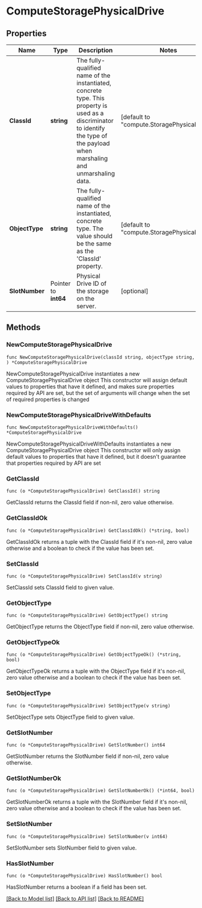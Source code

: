# ComputeStoragePhysicalDrive

## Properties

Name | Type | Description | Notes
------------ | ------------- | ------------- | -------------
**ClassId** | **string** | The fully-qualified name of the instantiated, concrete type. This property is used as a discriminator to identify the type of the payload when marshaling and unmarshaling data. | [default to "compute.StoragePhysicalDrive"]
**ObjectType** | **string** | The fully-qualified name of the instantiated, concrete type. The value should be the same as the &#39;ClassId&#39; property. | [default to "compute.StoragePhysicalDrive"]
**SlotNumber** | Pointer to **int64** | Physical Drive ID of the storage on the server. | [optional] 

## Methods

### NewComputeStoragePhysicalDrive

`func NewComputeStoragePhysicalDrive(classId string, objectType string, ) *ComputeStoragePhysicalDrive`

NewComputeStoragePhysicalDrive instantiates a new ComputeStoragePhysicalDrive object
This constructor will assign default values to properties that have it defined,
and makes sure properties required by API are set, but the set of arguments
will change when the set of required properties is changed

### NewComputeStoragePhysicalDriveWithDefaults

`func NewComputeStoragePhysicalDriveWithDefaults() *ComputeStoragePhysicalDrive`

NewComputeStoragePhysicalDriveWithDefaults instantiates a new ComputeStoragePhysicalDrive object
This constructor will only assign default values to properties that have it defined,
but it doesn't guarantee that properties required by API are set

### GetClassId

`func (o *ComputeStoragePhysicalDrive) GetClassId() string`

GetClassId returns the ClassId field if non-nil, zero value otherwise.

### GetClassIdOk

`func (o *ComputeStoragePhysicalDrive) GetClassIdOk() (*string, bool)`

GetClassIdOk returns a tuple with the ClassId field if it's non-nil, zero value otherwise
and a boolean to check if the value has been set.

### SetClassId

`func (o *ComputeStoragePhysicalDrive) SetClassId(v string)`

SetClassId sets ClassId field to given value.


### GetObjectType

`func (o *ComputeStoragePhysicalDrive) GetObjectType() string`

GetObjectType returns the ObjectType field if non-nil, zero value otherwise.

### GetObjectTypeOk

`func (o *ComputeStoragePhysicalDrive) GetObjectTypeOk() (*string, bool)`

GetObjectTypeOk returns a tuple with the ObjectType field if it's non-nil, zero value otherwise
and a boolean to check if the value has been set.

### SetObjectType

`func (o *ComputeStoragePhysicalDrive) SetObjectType(v string)`

SetObjectType sets ObjectType field to given value.


### GetSlotNumber

`func (o *ComputeStoragePhysicalDrive) GetSlotNumber() int64`

GetSlotNumber returns the SlotNumber field if non-nil, zero value otherwise.

### GetSlotNumberOk

`func (o *ComputeStoragePhysicalDrive) GetSlotNumberOk() (*int64, bool)`

GetSlotNumberOk returns a tuple with the SlotNumber field if it's non-nil, zero value otherwise
and a boolean to check if the value has been set.

### SetSlotNumber

`func (o *ComputeStoragePhysicalDrive) SetSlotNumber(v int64)`

SetSlotNumber sets SlotNumber field to given value.

### HasSlotNumber

`func (o *ComputeStoragePhysicalDrive) HasSlotNumber() bool`

HasSlotNumber returns a boolean if a field has been set.


[[Back to Model list]](../README.md#documentation-for-models) [[Back to API list]](../README.md#documentation-for-api-endpoints) [[Back to README]](../README.md)


